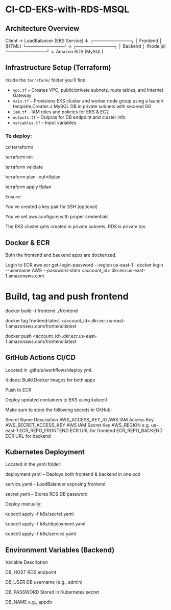 # CI-CD-EKS-with-RDS-MSQL

## Architecture Overview

Client → LoadBalancer (EKS Service)
↓
┌────────────┐
│ Frontend │ (HTML)
└────────────┘
↓
┌────────────┐
│ Backend │ (Node.js)
└────────────┘
↓
Amazon RDS (MySQL)



## Infrastructure Setup (Terraform)

Inside the `terraform/` folder you'll find:

- `vpc.tf` – Creates VPC, public/private subnets, route tables, and Internet Gateway
- `main.tf` – Provisions EKS cluster and worker node group using a launch template,Creates a MySQL DB in private subnets with secured SG
- `iam.tf` – IAM roles and policies for EKS & EC2
- `outputs.tf` – Outputs for DB endpoint and cluster info
- `variables.tf` – Input variables

### To deploy:

cd terraform/

terraform init

terraform validate

terraform plan -out=tfplan

terraform apply tfplan

Ensure:

You’ve created a key pair for SSH (optional)

You’ve set aws configure with proper credentials

The EKS cluster gets created in private subnets, RDS is private too


## Docker & ECR
Both the frontend and backend apps are dockerized.

 Login to ECR
aws ecr get-login-password --region us-east-1 | docker login --username AWS --password-stdin <account_id>.dkr.ecr.us-east-1.amazonaws.com

# Build, tag and push frontend

docker build -t frontend ./frontend

docker tag frontend:latest <account_id>.dkr.ecr.us-east-1.amazonaws.com/frontend:latest

docker push <account_id>.dkr.ecr.us-east-1.amazonaws.com/frontend:latest

## GitHub Actions CI/CD

Located in .github/workflows/deploy.yml.

It does:
Build Docker images for both apps

Push to ECR

Deploy updated containers to EKS using kubectl

Make sure to store the following secrets in GitHub:

Secret Name	         Description
AWS_ACCESS_KEY_ID	AWS IAM Access Key
AWS_SECRET_ACCESS_KEY	AWS IAM Secret Key
AWS_REGION	        e.g. us-east-1
ECR_REPO_FRONTEND	ECR URL for frontend
ECR_REPO_BACKEND	ECR URL for backend

## Kubernetes Deployment
 
Located in the yaml folder:

deployment.yaml – Deploys both frontend & backend in one pod

service.yaml – LoadBalancer exposing frontend

secret.yaml – Stores RDS DB password

Deploy manually:

kubectl apply -f k8s/secret.yaml

kubectl apply -f k8s/deployment.yaml

kubectl apply -f k8s/service.yaml

## Environment Variables (Backend)

Variable	Description

DB_HOST	RDS endpoint

DB_USER	DB username (e.g., admin)

DB_PASSWORD	Stored in Kubernetes secret

DB_NAME	e.g., appdb
